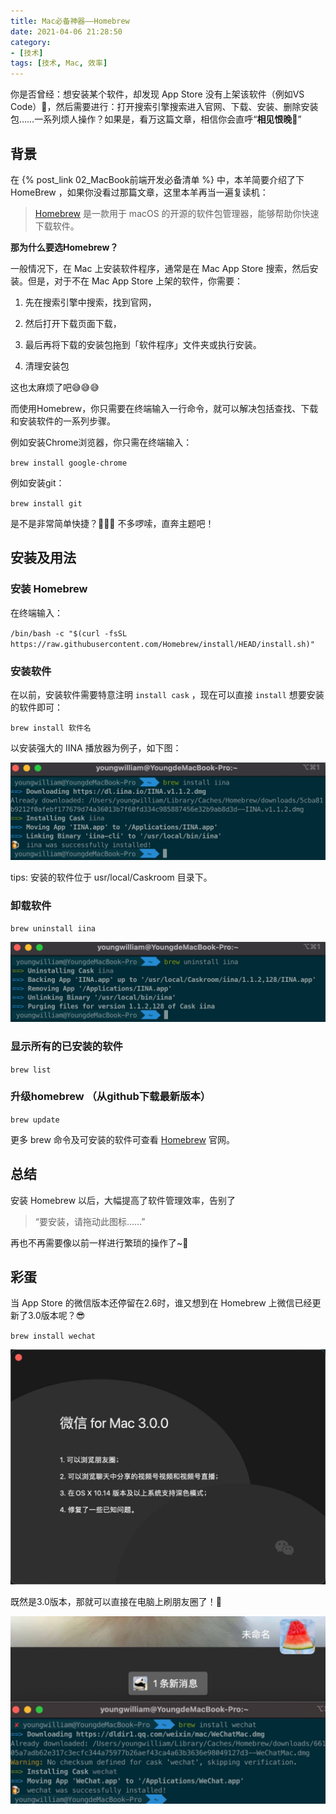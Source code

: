 ```yaml
---
title: Mac必备神器——Homebrew
date: 2021-04-06 21:28:50
category: 
- [技术]
tags: [技术, Mac, 效率]
---
```


你是否曾经：想安装某个软件，却发现 App Store 没有上架该软件（例如VS Code）🤬，然后需要进行：打开搜索引擎搜索进入官网、下载、安装、删除安装包……一系列烦人操作？如果是，看万这篇文章，相信你会直呼“**相见恨晚🥺**”

<!-- more -->

## 背景

在 {% post_link 02_MacBook前端开发必备清单 %} 中，本羊简要介绍了下 HomeBrew ，如果你没看过那篇文章，这里本羊再当一遍复读机：

> [Homebrew](https://brew.sh/index_zh-cn) 是一款用于 macOS 的开源的软件包管理器，能够帮助你快速下载软件。

   **那为什么要选Homebrew？**

   一般情况下，在 Mac 上安装软件程序，通常是在 Mac App Store 搜索，然后安装。但是，对于不在 Mac App Store 上架的软件，你需要：

   1. 先在搜索引擎中搜索，找到官网，

   2. 然后打开下载页面下载，

   3. 最后再将下载的安装包拖到「软件程序」文件夹或执行安装。

   4. 清理安装包

   这也太麻烦了吧😅😅😅

   而使用Homebrew，你只需要在终端输入一行命令，就可以解决包括查找、下载和安装软件的一系列步骤。

   例如安装Chrome浏览器，你只需在终端输入：

   `brew install google-chrome`

   例如安装git：

   `brew install git`

   是不是非常简单快捷？👏👏👏 不多啰嗦，直奔主题吧！

## 安装及用法

### 安装 Homebrew

在终端输入：

`/bin/bash -c "$(curl -fsSL https://raw.githubusercontent.com/Homebrew/install/HEAD/install.sh)"`

### 安装软件

在以前，安装软件需要特意注明 `install cask` ，现在可以直接 `install` 想要安装的软件即可：

`brew install 软件名`

以安装强大的 IINA 播放器为例子，如下图：

![安装 IINA](/images/brew-install.jpg)

tips: 安装的软件位于 usr/local/Caskroom 目录下。

### 卸载软件

`brew uninstall iina`

![卸载 IINA](/images/brew-uninstall.jpg)

### 显示所有的已安装的软件

`brew list`

### 升级homebrew （从github下载最新版本）

`brew update`

更多 brew 命令及可安装的软件可查看 [Homebrew](https://brew.sh/index_zh-cn) 官网。

## 总结

安装 Homebrew 以后，大幅提高了软件管理效率，告别了

>“要安装，请拖动此图标……”

再也不再需要像以前一样进行繁琐的操作了~🥳

## 彩蛋

当 App Store 的微信版本还停留在2.6时，谁又想到在 Homebrew 上微信已经更新了3.0版本呢？😎

`brew install wechat`

![微信 3.0](/images/wechat-tips.jpg)

既然是3.0版本，那就可以直接在电脑上刷朋友圈了！🤣

![微信 朋友圈](/images/wechat-moment.jpg)
